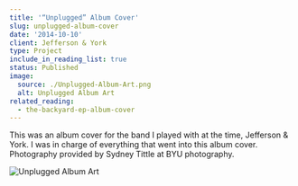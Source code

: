 ```yaml
---
title: '“Unplugged” Album Cover'
slug: unplugged-album-cover
date: '2014-10-10'
client: Jefferson & York
type: Project
include_in_reading_list: true
status: Published
image:
  source: ./Unplugged-Album-Art.png
  alt: Unplugged Album Art
related_reading:
  - the-backyard-ep-album-cover
---
```


This was an album cover for the band I played with at the time, Jefferson & York. I was in charge of everything that went into this album cover. Photography provided by Sydney Tittle at BYU photography.

![Unplugged Album Art](./Unplugged-Album-Art.png)
